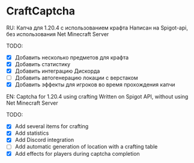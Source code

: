 # CraftCaptcha
RU: 
Капча для 1.20.4 с использованием крафта 
Написан на Spigot-api, без использования Net Minecraft Server

TODO:
- [x] Добавить несколько предметов для крафта
- [x] Добавить статистику
- [x] Добавить интеграцию Дискорда
- [ ] Добавить автогенерацию локации с верстаком
- [x] Добавить эффекты для игроков во время прохождения капчи

EN: 
Captchа for 1.20.4 using crafting
Written on Spigot API, without using Net Minecraft Server

TODO:
- [x] Add several items for crafting
- [x] Add statistics
- [x] Add Discord integration
- [ ] Add automatic generation of location with a crafting table
- [x] Add effects for players during captcha completion
